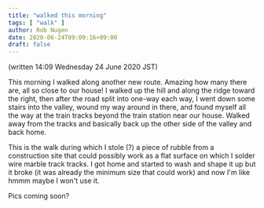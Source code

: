 ```yaml
---
title: "walked this morning"
tags: [ "walk" ]
author: Rob Nugen
date: 2020-06-24T09:09:16+09:00
draft: false
---
```


(written 14:09 Wednesday 24 June 2020 JST)

This morning I walked along another new route.  Amazing how many there
are, all so close to our house!  I walked up the hill and along the
ridge toward the right, then after the road split into one-way each
way, I went down some stairs into the valley, wound my way around in
there, and found myself all the way at the train tracks beyond the
train station near our house.  Walked away from the tracks and
basically back up the other side of the valley and back home.

This is the walk during which I stole (?) a piece of rubble from a
construction site that could possibly work as a flat surface on which
I solder wire marble track tracks.  I got home and started to wash and
shape it up but it broke (it was already the minimum size that could
work) and now I'm like hmmm maybe I won't use it.

Pics coming soon?
